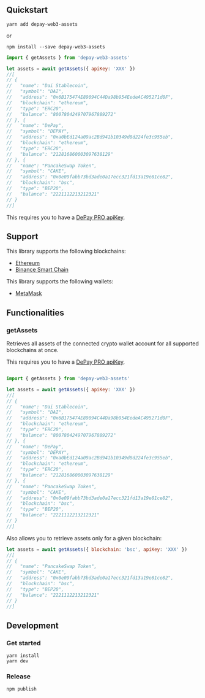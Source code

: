 ## Quickstart

```
yarn add depay-web3-assets
```

or 

```
npm install --save depay-web3-assets
```

```javascript
import { getAssets } from 'depay-web3-assets'

let assets = await getAssets({ apiKey: 'XXX' })
//[
// {
//   "name": "Dai Stablecoin",
//   "symbol": "DAI",
//   "address": "0x6B175474E89094C44Da98b954EedeAC495271d0F",
//   "blockchain": "ethereum",
//   "type": "ERC20",
//   "balance": "8007804249707967889272"
// }, {
//   "name": "DePay",
//   "symbol": "DEPAY",
//   "address": "0xa0bEd124a09ac2Bd941b10349d8d224fe3c955eb",
//   "blockchain": "ethereum",
//   "type": "ERC20",
//   "balance": "212816860003097638129"
// }, {
//   "name": "PancakeSwap Token",
//   "symbol": "CAKE",
//   "address": "0x0e09fabb73bd3ade0a17ecc321fd13a19e81ce82",
//   "blockchain": "bsc",
//   "type": "BEP20",
//   "balance": "2221112213212321"
// }
//]
```

This requires you to have a [DePay PRO apiKey](https://depay.fi/documentation/api#introduction).

## Support

This library supports the following blockchains:

- [Ethereum](https://ethereum.org)
- [Binance Smart Chain](https://www.binance.org/en/smartChain)

This library supports the following wallets:

- [MetaMask](https://metamask.io)

## Functionalities

### getAssets

Retrieves all assets of the connected crypto wallet account for all supported blockchains at once.

This requires you to have a [DePay PRO apiKey](https://depay.fi/documentation/api#introduction).

```javascript

import { getAssets } from 'depay-web3-assets'

let assets = await getAssets({ apiKey: 'XXX' })
//[
// {
//   "name": "Dai Stablecoin",
//   "symbol": "DAI",
//   "address": "0x6B175474E89094C44Da98b954EedeAC495271d0F",
//   "blockchain": "ethereum",
//   "type": "ERC20",
//   "balance": "8007804249707967889272"
// }, {
//   "name": "DePay",
//   "symbol": "DEPAY",
//   "address": "0xa0bEd124a09ac2Bd941b10349d8d224fe3c955eb",
//   "blockchain": "ethereum",
//   "type": "ERC20",
//   "balance": "212816860003097638129"
// }, {
//   "name": "PancakeSwap Token",
//   "symbol": "CAKE",
//   "address": "0x0e09fabb73bd3ade0a17ecc321fd13a19e81ce82",
//   "blockchain": "bsc",
//   "type": "BEP20",
//   "balance": "2221112213212321"
// }
//]
```

Also allows you to retrieve assets only for a given blockchain:

```javascript
let assets = await getAssets({ blockchain: 'bsc', apiKey: 'XXX' })
//[
// {
//   "name": "PancakeSwap Token",
//   "symbol": "CAKE",
//   "address": "0x0e09fabb73bd3ade0a17ecc321fd13a19e81ce82",
//   "blockchain": "bsc",
//   "type": "BEP20",
//   "balance": "2221112213212321"
// }
//]
```

## Development

### Get started

```
yarn install
yarn dev
```

### Release

```
npm publish
```
